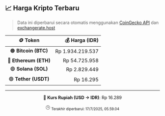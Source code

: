 

<!-- HARGA_KRIPTO -->
## 📈 Harga Kripto Terbaru

> Data ini diperbarui secara otomatis menggunakan [CoinGecko API](https://www.coingecko.com/) dan [exchangerate.host](https://exchangerate.host/)

<div align="center">

| 🪙 Token | 💰 Harga (IDR) |
|:------:|---------------:|
| 🟠 **Bitcoin (BTC)**   | Rp 1.934.219.537 |
| 🔵 **Ethereum (ETH)**  | Rp 54.725.958 |
| 🟣 **Solana (SOL)**    | Rp 2.829.449 |
| 🟢 **Tether (USDT)**   | Rp 16.295 |

---

💱 **Kurs Rupiah (USD → IDR)**: Rp 16.289

🕒 <sub>Terakhir diperbarui: 17/7/2025, 05.59.04</sub>

</div>
<!-- /HARGA_KRIPTO -->